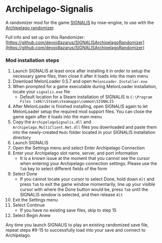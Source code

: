 # Archipelago-Signalis
A randomizer mod for the game [SIGNALIS](https://store.steampowered.com/app/1262350/SIGNALIS/) by rose-engine, to use with the [Archipelago randomizer](https://archipelago.gg/).

Full info and set up on this Randomizer: [https://github.com/devoidlazarus/SIGNALISArchipelagoRandomizer](https://github.com/devoidlazarus/SIGNALISArchipelagoRandomizer)

### Mod installation steps
1. Launch SIGNALIS at least once after installing it in order to setup the necessary game files, then close it after it loads into the main menu
2. Download MelonLoader 0.5.7 and open `MelonLoader.Installer.exe`
3. When prompted for a game executable during MelonLoader installation, locate your `signalis.exe` file
   - Default location for a Steam installation of SIGNALIS is `C:\Program Files (x86)\Steam\steamapps\common\SIGNALIS`
4. After MelonLoader is finished installing, open SIGNALIS again to let MelonLoader setup the required mod support files. You can close the game again after it loads into the main menu
5. Copy the `ArchipelagoSignalis.dll` and `Archipelago.MultiClient.Net.dll` files you downloaded and paste them into the newly-created `Mods` folder located in your SIGNALIS installation directory
6. Launch SIGNALIS
7. Open the Settings menu and select Enter Archipelago Connection
8. Enter your Archipelago slot name, server, and port information
   - It is a known issue at the moment that you cannot see the cursor when entering your Archipelago connection settings. Please use the `Tab` key to select different fields of the form
9. Select Done
   - If you cannot locate your cursor to select Done, hold down `Alt` and press `Tab` to exit the game window momentarily, line up your visible cursor with where the Done button would be, press `Tab` until the SIGNALIS window is selected, and then release `Alt`
10. Exit the Settings menu
11. Select Continue
    - If you have no existing save files, skip to step 15
12. Select Begin Anew

Any time you launch SIGNALIS to play an existing randomized save file, repeat steps #9-15 to successfully load into your save and connect to Archipelago.
